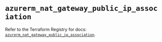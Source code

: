 # `azurerm_nat_gateway_public_ip_association`

Refer to the Terraform Registry for docs: [`azurerm_nat_gateway_public_ip_association`](https://registry.terraform.io/providers/hashicorp/azurerm/4.43.0/docs/resources/nat_gateway_public_ip_association).
